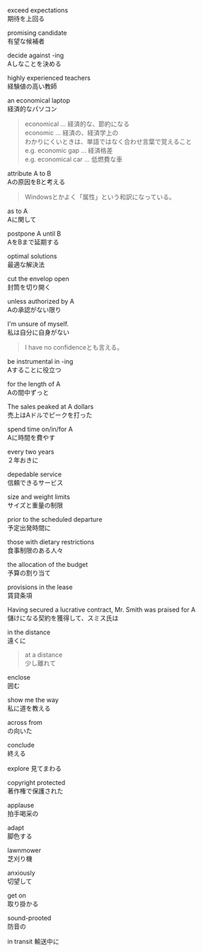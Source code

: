 exceed expectations  
期待を上回る

promising candidate  
有望な候補者

decide against -ing  
Aしなことを決める

highly experienced teachers  
経験値の高い教師

an economical laptop  
経済的なパソコン

> economical ... 経済的な、節約になる  
> economic ... 経済の、経済学上の  
> わかりにくいときは、単語ではなく合わせ言葉で覚えること  
> e.g. economic gap ... 経済格差  
> e.g. economical car ... 低燃費な車  

attribute A to B  
Aの原因をBと考える

> Windowsとかよく「属性」という和訳になっている。

as to A  
Aに関して

postpone A until B  
AをBまで延期する

optimal solutions  
最適な解決法

cut the envelop open  
封筒を切り開く

unless authorized by A  
Aの承認がない限り

I'm unsure of myself.  
私は自分に自身がない

> I have no confidenceとも言える。

be instrumental in -ing  
Aすることに役立つ

for the length of A  
Aの間中ずっと

The sales peaked at A dollars  
売上はAドルでピークを打った

spend time on/in/for A  
Aに時間を費やす

every two years  
２年おきに

depedable service  
信頼できるサービス

size and weight limits  
サイズと重量の制限

prior to the scheduled departure  
予定出発時間に

those with dietary restrictions  
食事制限のある人々

the allocation of the budget  
予算の割り当て

provisions in the lease  
賃貸条項

Having secured a lucrative contract, Mr. Smith was praised for A  
儲けになる契約を獲得して、スミス氏は

in the distance  
遠くに

> at a distance  
> 少し離れて

enclose  
囲む

show me the way  
私に道を教える

across from  
の向いた

conclude  
終える
 
explore
見てまわる　　　　　　　　　　　　　　　　　　　　　　　　　　　

copyright protected  
著作権で保護された

applause  
拍手喝采の

adapt  
脚色する

lawnmower  
芝刈り機

anxiously  
切望して

get on  
取り掛かる

sound-prooted  
防音の

in transit
輸送中に

